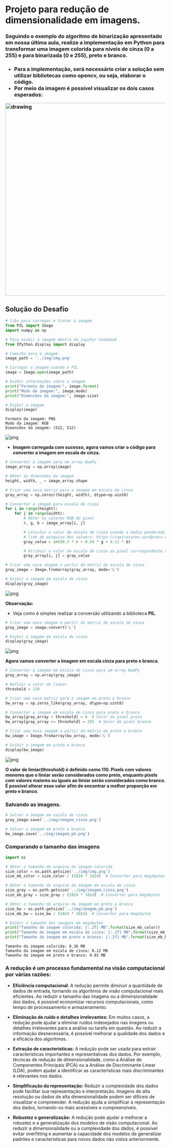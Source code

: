 # Projeto para redução de dimensionalidade em imagens.

<h3> Seguindo o exemplo do algoritmo de binarização apresentado em nossa última aula, realize a implementação em Python para transformar uma imagem colorida para níveis de cinza (0 a 255) e para binarizada (0 e 255), preto e branco. <h3/>    

* **Para a implementação, será necessário criar a solução sem utilizar bibliotecas como opencv, ou seja, elaborar o código.**
* **Por meio da imagem é possível visualizar os dois casos esperados:**

<img src="img\lena.png" align='center' alt="drawing" width="603" heigth="221"/>

## Solução do Desafio


```python
# libs para carregar e tratar a imagem
from PIL import Image
import numpy as np

# Para exibir a imagem dentro do jupyter notebook
from IPython.display import display
```


```python
# Caminho para a imagem
image_path = '../img/img.png'

# Carregar a imagem usando a PIL
image = Image.open(image_path)

# Exibir informações sobre a imagem
print("Formato da imagem:", image.format)
print("Modo da imagem:", image.mode)
print("Dimensões da imagem:", image.size)

# Exibir a imagem
display(image)
```

    Formato da imagem: PNG
    Modo da imagem: RGB
    Dimensões da imagem: (512, 512)
    


    
![png](img/output_6_1.png)
    


* **Imagem carregada com sucesso, agora vamos criar o código para converter a imagem em escala de cinza.**


```python
# Converter a imagem para um array NumPy
image_array = np.array(image)

# Obter as dimensões da imagem
height, width, _ = image_array.shape

# Criar uma nova matriz para a imagem em escala de cinza
gray_array = np.zeros((height, width), dtype=np.uint8)

# Converter a imagem para escala de cinza
for i in range(height):
    for j in range(width):
        # Obter os valores RGB do pixel
        r, g, b = image_array[i, j]

        # Calcular o valor de escala de cinza usando a média ponderada dos canais RGB
        # link de pesquisa dos valoers: https://capivararex.wordpress.com/2016/04/17/dip02-conversao-rgb-para-escala-de-cinza/
        gray_value = int(0.3 * r + 0.59 * g + 0.11 * b)

        # Atribuir o valor de escala de cinza ao pixel correspondente na nova matriz
        gray_array[i, j] = gray_value

# Criar uma nova imagem a partir da matriz de escala de cinza
gray_image = Image.fromarray(gray_array, mode='L')

# Exibir a imagem em escala de cinza
display(gray_image)
```


    
![png](img/output_8_0.png)
    


**Observação:** 
* Veja como é simples realizar a conversão utilizando a biblioteca **PIL**.


```python
# Criar uma nova imagem a partir da matriz de escala de cinza
gray_image = image.convert('L')

# Exibir a imagem em escala de cinza
display(gray_image)

```


    
![png](img/output_10_0.png)
    


**Agora vamos converter a imagem em escala cinza para preto e branca**.


```python
# Converter a imagem em escala de cinza para um array NumPy
gray_array = np.array(gray_image)

# Definir o valor de limiar
threshold = 110

# Criar uma nova matriz para a imagem em preto e branco
bw_array = np.zeros_like(gray_array, dtype=np.uint8)

# Converter a imagem em escala de cinza para preto e branco
bw_array[gray_array < threshold] = 0  # Valor do pixel preto
bw_array[gray_array >= threshold] = 255  # Valor do pixel branco

# Criar uma nova imagem a partir da matriz em preto e branco
bw_image = Image.fromarray(bw_array, mode='L')

# Exibir a imagem em preto e branco
display(bw_image)


```


    
![png](img/output_12_0.png)
    


**O valor de limiar(threshold) é definido como 110. Pixels com valores menores que o limiar serão considerados como preto, enquanto pixels com valores maiores ou iguais ao limiar serão considerados como branco. É possível alterar esse valor afim de encontrar a melhor proporção em preto e branco.**

### Salvando as imagens.


```python
# Salvar a imagem em escala de cinza
gray_image.save('../img/imagem_cinza.png')

# Salvar a imagem em preto e branco
bw_image.save('../img/imagem_pb.png')

```

### Comparando o tamanho das imagens


```python
import os

# Obter o tamanho do arquivo da imagem colorida
size_color = os.path.getsize('../img/img.png')
size_mb_color = size_color / (1024 * 1024)  # Converter para megabytes

# Obter o tamanho do arquivo da imagem em escala de cinza
size_gray = os.path.getsize('../img/imagem_cinza.png')
size_mb_gray = size_gray / (1024 * 1024)  # Converter para megabytes

# Obter o tamanho do arquivo da imagem em preto e branco
size_bw = os.path.getsize('../img/imagem_pb.png')
size_mb_bw = size_bw / (1024 * 1024)  # Converter para megabytes

# Exibir o tamanho das imagens em megabytes
print("Tamanho da imagem colorida: {:.2f} MB".format(size_mb_color))
print("Tamanho da imagem em escala de cinza: {:.2f} MB".format(size_mb_gray))
print("Tamanho da imagem em preto e branco: {:.2f} MB".format(size_mb_bw))

```

    Tamanho da imagem colorida: 0.36 MB
    Tamanho da imagem em escala de cinza: 0.12 MB
    Tamanho da imagem em preto e branco: 0.01 MB
    

### A redução é um processo fundamental na visão computacional por várias razões:

* **Eficiência computacional**: A redução permite diminuir a quantidade de dados de entrada, tornando os algoritmos de visão computacional mais eficientes. Ao reduzir o tamanho das imagens ou a dimensionalidade dos dados, é possível economizar recursos computacionais, como tempo de processamento e armazenamento.

* **Eliminação de ruído e detalhes irrelevantes:** Em muitos casos, a redução pode ajudar a eliminar ruídos indesejados nas imagens ou detalhes irrelevantes para a análise ou tarefa em questão. Ao reduzir a informação desnecessária, é possível melhorar a qualidade dos dados e a eficácia dos algoritmos.

* **Extração de características:** A redução pode ser usada para extrair características importantes e representativas dos dados. Por exemplo, técnicas de redução de dimensionalidade, como a Análise de Componentes Principais (PCA) ou a Análise de Discriminante Linear (LDA), podem ajudar a identificar as características mais discriminantes e relevantes nos dados.

* **Simplificação da representação:** Reduzir a complexidade dos dados pode facilitar sua representação e interpretação. Imagens de alta resolução ou dados de alta dimensionalidade podem ser difíceis de visualizar e compreender. A redução ajuda a simplificar a representação dos dados, tornando-os mais acessíveis e compreensíveis.

* **Robustez e generalização:** A redução pode ajudar a melhorar a robustez e a generalização dos modelos de visão computacional. Ao reduzir a dimensionalidade ou a complexidade dos dados, é possível evitar overfitting e aumentar a capacidade dos modelos de generalizar padrões e características para novos dados não vistos anteriormente.



